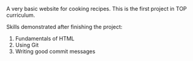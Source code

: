 A very basic website for cooking recipes.
This is the first project in TOP curriculum.

Skills demonstrated after finishing the project:
1. Fundamentals of HTML
2. Using Git
3. Writing good commit messages